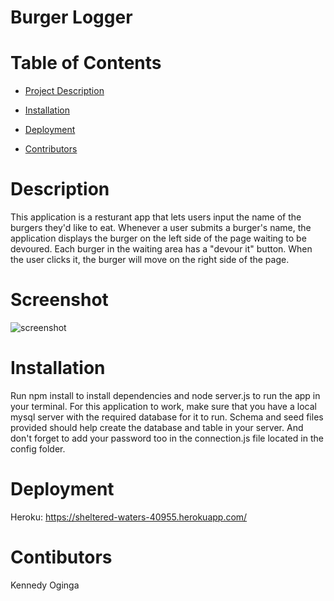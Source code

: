 # Burger Logger

# Table of Contents
* [Project Description](#Description)

* [Installation](#Installation)

* [Deployment](#Deployment)

* [Contributors](#Contributors)


# Description
This application is a resturant app that lets users input the name of the burgers they'd like to eat. Whenever a user submits a burger's name, the application displays the burger on the left side of the page waiting to be devoured. Each burger in the waiting area has a "devour it" button. When the user clicks it, the burger will move on the right side of the page.

# Screenshot
![screenshot](https://user-images.githubusercontent.com/72943649/102302293-5c988400-3f1e-11eb-9490-9a4b250dde32.PNG)

# Installation
Run npm install to install dependencies and node server.js to run the app in your terminal. For this application to work, make sure that you have a local mysql server with the required database for it to run. Schema and seed files provided should help create the database and table in your server. And don't forget to add your password too in the connection.js file located in the config folder.

# Deployment
Heroku: https://sheltered-waters-40955.herokuapp.com/

# Contibutors
Kennedy Oginga
